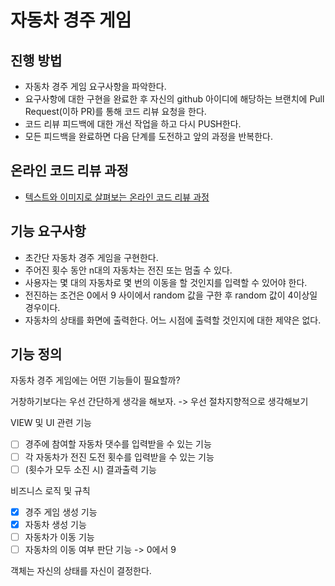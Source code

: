 # 자동차 경주 게임
## 진행 방법
* 자동차 경주 게임 요구사항을 파악한다.
* 요구사항에 대한 구현을 완료한 후 자신의 github 아이디에 해당하는 브랜치에 Pull Request(이하 PR)를 통해 코드 리뷰 요청을 한다.
* 코드 리뷰 피드백에 대한 개선 작업을 하고 다시 PUSH한다.
* 모든 피드백을 완료하면 다음 단계를 도전하고 앞의 과정을 반복한다.

## 온라인 코드 리뷰 과정
* [텍스트와 이미지로 살펴보는 온라인 코드 리뷰 과정](https://github.com/next-step/nextstep-docs/tree/master/codereview)

## 기능 요구사항
* 초간단 자동차 경주 게임을 구현한다.
* 주어진 횟수 동안 n대의 자동차는 전진 또는 멈출 수 있다.
* 사용자는 몇 대의 자동차로 몇 번의 이동을 할 것인지를 입력할 수 있어야 한다.
* 전진하는 조건은 0에서 9 사이에서 random 값을 구한 후 random 값이 4이상일 경우이다.
* 자동차의 상태를 화면에 출력한다. 어느 시점에 출력할 것인지에 대한 제약은 없다.


## 기능 정의
자동차 경주 게임에는 어떤 기능들이 필요할까? 

거창하기보다는 우선 간단하게 생각을 해보자. -> 우선 절차지향적으로 생각해보기

VIEW 및 UI 관련 기능
* [ ] 경주에 참여할 자동차 댓수를 입력받을 수 있는 기능
* [ ] 각 자동차가 전진 도전 횟수를 입력받을 수 있는 기능
* [ ] (횟수가 모두 소진 시) 결과출력 기능

비즈니스 로직 및 규칙
* [x] 경주 게임 생성 기능
* [x] 자동차 생성 기능
* [ ] 자동차가 이동 기능
* [ ] 자동차의 이동 여부 판단 기능 -> 0에서 9 

객체는 자신의 상태를 자신이 결정한다.

